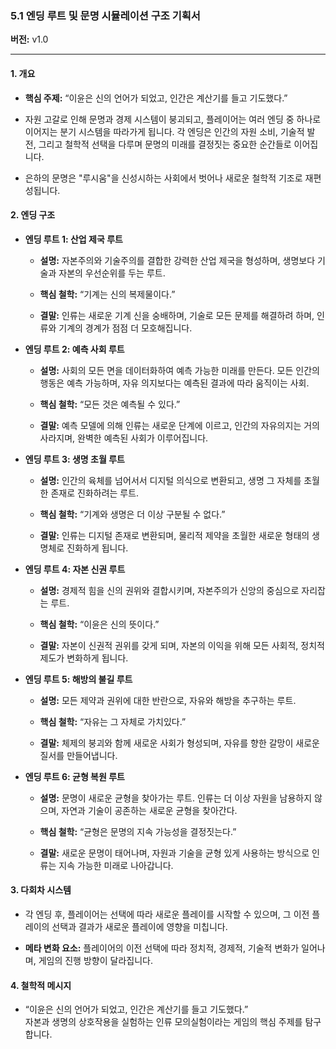 ### **5.1 엔딩 루트 및 문명 시뮬레이션 구조 기획서**

**버전:** v1.0

---

#### **1. 개요**

- **핵심 주제:** “이윤은 신의 언어가 되었고, 인간은 계산기를 들고 기도했다.”
    
- 자원 고갈로 인해 문명과 경제 시스템이 붕괴되고, 플레이어는 여러 엔딩 중 하나로 이어지는 분기 시스템을 따라가게 됩니다. 각 엔딩은 인간의 자원 소비, 기술적 발전, 그리고 철학적 선택을 다루며 문명의 미래를 결정짓는 중요한 순간들로 이어집니다.
    
- 은하의 문명은 "루시움"을 신성시하는 사회에서 벗어나 새로운 철학적 기조로 재편성됩니다.
    

#### **2. 엔딩 구조**

- **엔딩 루트 1: 산업 제국 루트**
    
    - **설명:** 자본주의와 기술주의를 결합한 강력한 산업 제국을 형성하며, 생명보다 기술과 자본의 우선순위를 두는 루트.
        
    - **핵심 철학:** “기계는 신의 복제물이다.”
        
    - **결말:** 인류는 새로운 기계 신을 숭배하며, 기술로 모든 문제를 해결하려 하며, 인류와 기계의 경계가 점점 더 모호해집니다.
        
- **엔딩 루트 2: 예측 사회 루트**
    
    - **설명:** 사회의 모든 면을 데이터화하여 예측 가능한 미래를 만든다. 모든 인간의 행동은 예측 가능하며, 자유 의지보다는 예측된 결과에 따라 움직이는 사회.
        
    - **핵심 철학:** “모든 것은 예측될 수 있다.”
        
    - **결말:** 예측 모델에 의해 인류는 새로운 단계에 이르고, 인간의 자유의지는 거의 사라지며, 완벽한 예측된 사회가 이루어집니다.
        
- **엔딩 루트 3: 생명 초월 루트**
    
    - **설명:** 인간의 육체를 넘어서서 디지털 의식으로 변환되고, 생명 그 자체를 초월한 존재로 진화하려는 루트.
        
    - **핵심 철학:** “기계와 생명은 더 이상 구분될 수 없다.”
        
    - **결말:** 인류는 디지털 존재로 변환되며, 물리적 제약을 초월한 새로운 형태의 생명체로 진화하게 됩니다.
        
- **엔딩 루트 4: 자본 신권 루트**
    
    - **설명:** 경제적 힘을 신의 권위와 결합시키며, 자본주의가 신앙의 중심으로 자리잡는 루트.
        
    - **핵심 철학:** “이윤은 신의 뜻이다.”
        
    - **결말:** 자본이 신권적 권위를 갖게 되며, 자본의 이익을 위해 모든 사회적, 정치적 제도가 변화하게 됩니다.
        
- **엔딩 루트 5: 해방의 불길 루트**
    
    - **설명:** 모든 제약과 권위에 대한 반란으로, 자유와 해방을 추구하는 루트.
        
    - **핵심 철학:** “자유는 그 자체로 가치있다.”
        
    - **결말:** 체제의 붕괴와 함께 새로운 사회가 형성되며, 자유를 향한 갈망이 새로운 질서를 만들어냅니다.
        
- **엔딩 루트 6: 균형 복원 루트**
    
    - **설명:** 문명이 새로운 균형을 찾아가는 루트. 인류는 더 이상 자원을 남용하지 않으며, 자연과 기술이 공존하는 새로운 균형을 찾아간다.
        
    - **핵심 철학:** “균형은 문명의 지속 가능성을 결정짓는다.”
        
    - **결말:** 새로운 문명이 태어나며, 자원과 기술을 균형 있게 사용하는 방식으로 인류는 지속 가능한 미래로 나아갑니다.
        

#### **3. 다회차 시스템**

- 각 엔딩 후, 플레이어는 선택에 따라 새로운 플레이를 시작할 수 있으며, 그 이전 플레이의 선택과 결과가 새로운 플레이에 영향을 미칩니다.
    
- **메타 변화 요소:** 플레이어의 이전 선택에 따라 정치적, 경제적, 기술적 변화가 일어나며, 게임의 진행 방향이 달라집니다.
    

#### **4. 철학적 메시지**

- “이윤은 신의 언어가 되었고, 인간은 계산기를 들고 기도했다.”  
    자본과 생명의 상호작용을 실험하는 인류 모의실험이라는 게임의 핵심 주제를 탐구합니다.